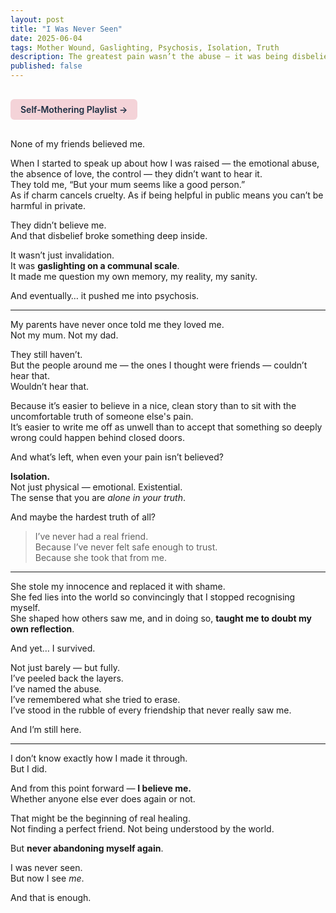 ```yaml
---
layout: post
title: "I Was Never Seen"
date: 2025-06-04
tags: Mother Wound, Gaslighting, Psychosis, Isolation, Truth
description: The greatest pain wasn’t the abuse — it was being disbelieved. I’ve never had a real friend. But I finally believe myself.
published: false
---
```


<a href="https://music.youtube.com/playlist?list=PLuO5E1rh5RqIzePJeOjdXo62gwnYJ748_&si=NvtF0mzI9Sx2IoPu&shuffle=1" 
   target="_blank" 
   class="back-button"
   style="display:inline-block; margin: 1rem auto; background-color: #F4D3D8; color: #1A2D41; padding: 0.5rem 1rem; border-radius: 6px; font-weight: 600; text-decoration: none;">
  Self‑Mothering Playlist →
</a>

None of my friends believed me.

When I started to speak up about how I was raised — the emotional abuse, the absence of love, the control — they didn’t want to hear it.  
They told me, “But your mum seems like a good person.”  
As if charm cancels cruelty. As if being helpful in public means you can’t be harmful in private.

They didn’t believe me.  
And that disbelief broke something deep inside.

It wasn’t just invalidation.  
It was **gaslighting on a communal scale**.  
It made me question my own memory, my reality, my sanity.

And eventually… it pushed me into psychosis.

---

My parents have never once told me they loved me.  
Not my mum. Not my dad.

They still haven’t.  
But the people around me — the ones I thought were friends — couldn’t hear that.  
Wouldn’t hear that.

Because it’s easier to believe in a nice, clean story than to sit with the uncomfortable truth of someone else's pain.  
It’s easier to write me off as unwell than to accept that something so deeply wrong could happen behind closed doors.

And what’s left, when even your pain isn’t believed?

**Isolation.**  
Not just physical — emotional. Existential.  
The sense that you are *alone in your truth*.

And maybe the hardest truth of all?

> I’ve never had a real friend.  
> Because I’ve never felt safe enough to trust.  
> Because she took that from me.

---

She stole my innocence and replaced it with shame.  
She fed lies into the world so convincingly that I stopped recognising myself.  
She shaped how others saw me, and in doing so, **taught me to doubt my own reflection**.

And yet… I survived.

Not just barely — but fully.  
I’ve peeled back the layers.  
I’ve named the abuse.  
I’ve remembered what she tried to erase.  
I’ve stood in the rubble of every friendship that never really saw me.

And I’m still here.

---

I don’t know exactly how I made it through.  
But I did.

And from this point forward — **I believe me.**  
Whether anyone else ever does again or not.

That might be the beginning of real healing.  
Not finding a perfect friend. Not being understood by the world.

But **never abandoning myself again**.

I was never seen.  
But now I see *me*.

And that is enough.